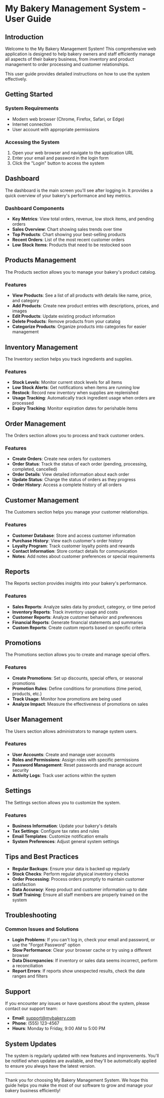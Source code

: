 # My Bakery Management System - User Guide

## Introduction

Welcome to the My Bakery Management System! This comprehensive web application is designed to help bakery owners and staff efficiently manage all aspects of their bakery business, from inventory and product management to order processing and customer relationships.

This user guide provides detailed instructions on how to use the system effectively.

## Getting Started

### System Requirements

- Modern web browser (Chrome, Firefox, Safari, or Edge)
- Internet connection
- User account with appropriate permissions

### Accessing the System

1. Open your web browser and navigate to the application URL
2. Enter your email and password in the login form
3. Click the "Login" button to access the system

## Dashboard

The dashboard is the main screen you'll see after logging in. It provides a quick overview of your bakery's performance and key metrics.

### Dashboard Components

- **Key Metrics**: View total orders, revenue, low stock items, and pending orders
- **Sales Overview**: Chart showing sales trends over time
- **Top Products**: Chart showing your best-selling products
- **Recent Orders**: List of the most recent customer orders
- **Low Stock Items**: Products that need to be restocked soon

## Products Management

The Products section allows you to manage your bakery's product catalog.

### Features

- **View Products**: See a list of all products with details like name, price, and category
- **Add Products**: Create new product entries with descriptions, prices, and images
- **Edit Products**: Update existing product information
- **Delete Products**: Remove products from your catalog
- **Categorize Products**: Organize products into categories for easier management

## Inventory Management

The Inventory section helps you track ingredients and supplies.

### Features

- **Stock Levels**: Monitor current stock levels for all items
- **Low Stock Alerts**: Get notifications when items are running low
- **Restock**: Record new inventory when supplies are replenished
- **Usage Tracking**: Automatically track ingredient usage when orders are processed
- **Expiry Tracking**: Monitor expiration dates for perishable items

## Order Management

The Orders section allows you to process and track customer orders.

### Features

- **Create Orders**: Create new orders for customers
- **Order Status**: Track the status of each order (pending, processing, completed, cancelled)
- **Order Details**: View detailed information about each order
- **Update Status**: Change the status of orders as they progress
- **Order History**: Access a complete history of all orders

## Customer Management

The Customers section helps you manage your customer relationships.

### Features

- **Customer Database**: Store and access customer information
- **Purchase History**: View each customer's order history
- **Loyalty Program**: Track customer loyalty points and rewards
- **Contact Information**: Store contact details for communication
- **Notes**: Add notes about customer preferences or special requirements

## Reports

The Reports section provides insights into your bakery's performance.

### Features

- **Sales Reports**: Analyze sales data by product, category, or time period
- **Inventory Reports**: Track inventory usage and costs
- **Customer Reports**: Analyze customer behavior and preferences
- **Financial Reports**: Generate financial statements and summaries
- **Custom Reports**: Create custom reports based on specific criteria

## Promotions

The Promotions section allows you to create and manage special offers.

### Features

- **Create Promotions**: Set up discounts, special offers, or seasonal promotions
- **Promotion Rules**: Define conditions for promotions (time period, products, etc.)
- **Track Usage**: Monitor how promotions are being used
- **Analyze Impact**: Measure the effectiveness of promotions on sales

## User Management

The Users section allows administrators to manage system users.

### Features

- **User Accounts**: Create and manage user accounts
- **Roles and Permissions**: Assign roles with specific permissions
- **Password Management**: Reset passwords and manage account security
- **Activity Logs**: Track user actions within the system

## Settings

The Settings section allows you to customize the system.

### Features

- **Business Information**: Update your bakery's details
- **Tax Settings**: Configure tax rates and rules
- **Email Templates**: Customize notification emails
- **System Preferences**: Adjust general system settings

## Tips and Best Practices

- **Regular Backups**: Ensure your data is backed up regularly
- **Stock Checks**: Perform regular physical inventory checks
- **Order Processing**: Process orders promptly to maintain customer satisfaction
- **Data Accuracy**: Keep product and customer information up to date
- **Staff Training**: Ensure all staff members are properly trained on the system

## Troubleshooting

### Common Issues and Solutions

- **Login Problems**: If you can't log in, check your email and password, or use the "Forgot Password" option
- **Slow Performance**: Clear your browser cache or try using a different browser
- **Data Discrepancies**: If inventory or sales data seems incorrect, perform a reconciliation
- **Report Errors**: If reports show unexpected results, check the date ranges and filters

## Support

If you encounter any issues or have questions about the system, please contact our support team:

- **Email**: support@mybakery.com
- **Phone**: (555) 123-4567
- **Hours**: Monday to Friday, 9:00 AM to 5:00 PM

## System Updates

The system is regularly updated with new features and improvements. You'll be notified when updates are available, and they'll be automatically applied to ensure you always have the latest version.

---

Thank you for choosing My Bakery Management System. We hope this guide helps you make the most of our software to grow and manage your bakery business efficiently!